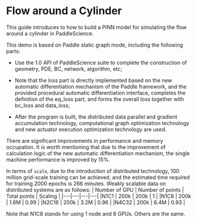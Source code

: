 [//]: <> (title: Flow around a cylinder use case tutorial, author: Xiandong Liu @liuxiandong at baidu.com)


# Flow around a Cylinder

This guide introduces to how to build a PINN model for simulating the flow around a cylinder in PaddleScience.

This demo is based on Paddle static graph mode, including the following parts:

 - Use the 1.0 API of PaddleScience suite to complete the construction of geometry, PDE, BC, network, algorithm, etc;

 - Note that the loss part is directly implemented based on the new automatic differentiation mechanism of the Paddle framework, and the provided procedural automatic differentiation interface, completes the definition of the eq_loss part, and forms the overall loss together with bc_loss and data_loss;
 
 - After the program is built, the distributed data parallel and gradient accumulation technology, computational graph optimization technology and new actuator execution optimization technology are used.

There are significant improvements in performance and memory occupation. It is worth mentioning that due to the improvement of calculation logic of the new automatic differentiation mechanism, the single machine performance is improved by 15%.

In terms of `scale`, due to the introduction of distributed technology, 100 million grid-scale training can be achieved, and the estimated time required for training 2000 epochs is 266 minutes. Weakly scalable data on distributed systems are as follows:
| Number of GPU | Number of points | Total points | Scaling | 
|---|---|---|---|
|N1C1 | 200k | 200k | 1 | 
|N1C8 | 200k | 1.6M | 0.99 | 
|N2C16 | 200k | 3.2M | 0.96 | 
|N4C32 | 200k | 6.4M | 0.93 | 

Note that N1C8 stands for using 1 node and 8 GPUs. Others are the same.
